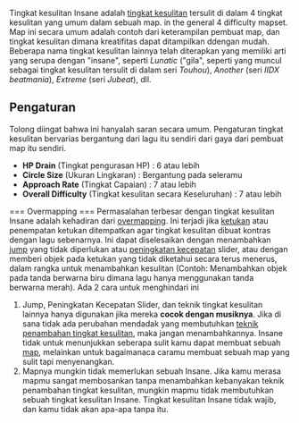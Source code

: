 Tingkat kesulitan Insane adalah [tingkat kesulitan](ID:Difficulty) tersulit di dalam 4 tingkat kesulitan yang umum dalam sebuah map. in the general 4 difficulty mapset. Map ini secara umum adalah contoh dari keterampilan pembuat map, dan tingkat kesulitan dimana kreatifitas dapat ditampilkan ddengan mudah. Beberapa nama tingkat kesulitan lainnya telah diterapkan yang memiliki arti yang serupa dengan "insane", seperti *Lunatic* ("gila", seperti yang muncul sebagai tingkat kesulitan tersulit di dalam seri *Touhou*), *Another* (seri *IIDX beatmania*), *Extreme* (seri *Jubeat*), dll.

Pengaturan
----------

Tolong diingat bahwa ini hanyalah saran secara umum. Pengaturan tingkat kesulitan bervarias bergantung dari lagu itu sendiri dari gaya dari pembuat map itu sendiri.

-   **HP Drain** (Tingkat pengurasan HP) : 6 atau lebih
-   **Circle Size** (Ukuran Lingkaran) : Bergantung pada seleramu
-   **Approach Rate** (Tingkat Capaian) : 7 atau lebih
-   **Overall Difficulty** (Tingkat kesulitan secara Keseluruhan) : 7 atau lebih

=== Overmapping === Permasalahan terbesar dengan tingkat kesulitan Insane adalah kehadiran dari [overmapping](ID:overmapping). Ini terjadi jika [ketukan](ID:Hit_Objects) atau penempatan ketukan ditempatkan agar tingkat kesulitan dibuat kontras dengan lagu sebenarnya. Ini dapat diselesaikan dengan menambahkan [jump](ID:Jumps) yang tidak diperlukan atau [peningkatan kecepatan](ID:Slider_Velocity_Changes) slider, atau dengan memberi objek pada ketukan yang tidak diketahui secara terus menerus, dalam rangka untuk menambahkan kesulitan (Contoh: Menambahkan objek pada tanda berwarna biru dimana lagu hanya menggunakan tanda berwarna merah). Ada 2 cara untuk menghindari ini

1.  Jump, Peningkatan Kecepatan Slider, dan teknik tingkat kesulitan lainnya hanya digunakan jika mereka **cocok dengan musiknya**. Jika di sana tidak ada perubahan mendadak yang membutuhkan [teknik penambahan tingkat kesulitan](ID:Mapping_techniques#Difficulty_Increasing_Techniques), maka jangan menambahkannya. Insane tidak untuk menunjukkan seberapa sulit kamu dapat membuat sebuah [map](ID:Beatmap), melainkan untuk bagaimanaca caramu membuat sebuah map yang sulit tapi menyenangkan.
2.  Mapnya mungkin tidak memerlukan sebuah Insane. Jika kamu merasa mapmu sangat membosankan tanpa menambahkan kebanyakan teknik penambahan tingkat kesulitan, mungkin mapmu tidak membutuhkan sebuah tingkat kesulitan Insane. Tingkat kesulitan Insane tidak wajib, dan kamu tidak akan apa-apa tanpa itu.
